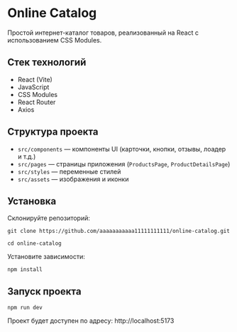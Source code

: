 # Online Catalog

Простой интернет-каталог товаров, реализованный на React с использованием CSS Modules.  

## Стек технологий

- React (Vite)
- JavaScript
- CSS Modules
- React Router
- Axios

## Структура проекта

- `src/components` — компоненты UI (карточки, кнопки, отзывы, лоадер и т.д.)
- `src/pages` — страницы приложения (`ProductsPage`, `ProductDetailsPage`)
- `src/styles` — переменные стилей
- `src/assets` — изображения и иконки

## Установка

Склонируйте репозиторий:
```
git clone https://github.com/aaaaaaaaaaa11111111111/online-catalog.git
```
```
cd online-catalog
```
Установите зависимости:
```
npm install
```

## Запуск проекта

```
npm run dev
```
Проект будет доступен по адресу: http://localhost:5173
